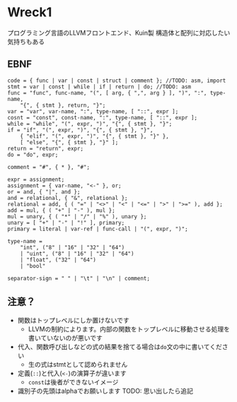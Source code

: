 # Wreck1
プログラミング言語のLLVMフロントエンド、Kuin製
構造体と配列に対応したい気持ちもある

## EBNF
```ebnf
code = { func | var | const | struct | comment }; //TODO: asm, import
stmt = var | const | while | if | return | do; //TODO: asm
func = "func", func-name, "(", [ arg, { ",", arg } ], ")", ":", type-name,
    "{", { stmt }, return, "}";
var = "var", var-name, ":", type-name, [ "::", expr ];
cosnt = "const", const-name, ":", type-name, [ "::", expr ];
while = "while", "(", expr, ")", "{", { stmt }, "}";
if = "if", "(", expr, ")", "{", { stmt }, "}",
    { "elif", "(", expr, ")", "{", { stmt }, "}" },
    [ "else", "{", { stmt }, "}" ];
return = "return", expr;
do = "do", expr;

comment = "#", { * }, "#";

expr = assignment;
assignment = { var-name, "<-" }, or;
or = and, { "|", and };
and = relational, { "&", relational };
relational = add, { ( "=" | "<>" | "<" | "<=" | ">" | ">=" ), add };
add = mul, { ( "+" | "-" ), mul };
mul = unary, { ( "*" | "/" | "%" ), unary };
unary = [ "+" | "-" | "!" ], primary;
primary = literal | var-ref | func-call | "(", expr, ")";

type-name =
    "int", ("8" | "16" | "32" | "64")
    | "uint", ("8" | "16" | "32" | "64")
    | "float", ("32" | "64")
    | "bool"

separator-sign = " " | "\t" | "\n" | comment;
```

## 注意？
* 関数はトップレベルにしか置けないです
  * LLVMの制約によります。内部の関数をトップレベルに移動させる処理を書いていないのが悪いです
* 代入、関数呼び出しなどの式の結果を捨てる場合は`do`文の中に書いてください
  * 生の式はstmtとして認められません
* 定義(`::`)と代入(`<-`)の演算子が違います
  * `const`は後者ができないイメージ
* 識別子の先頭はalphaでお願いします
TODO: 思い出したら追記
